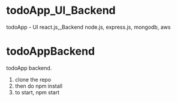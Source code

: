 # todoApp_UI_Backend
todoApp - UI react.js,_Backend node.js, express.js, mongodb, aws

# todoAppBackend
todoApp backend.
1. clone the repo
2. then do npm install
3. to start, npm start
